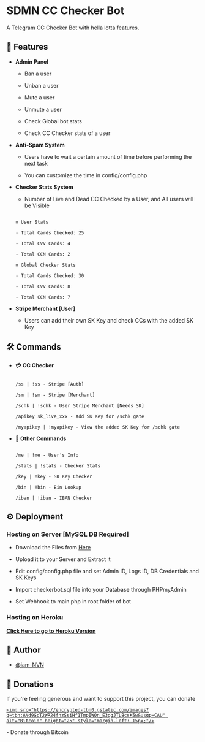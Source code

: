 # SDMN CC Checker Bot

A Telegram CC Checker Bot with hella lotta features.

## 🚀 Features

- **Admin Panel**

    - Ban a user

    - Unban a user

    - Mute a user

    - Unmute a user

    - Check Global bot stats

    - Check CC Checker stats of a user

- **Anti-Spam System**

    - Users have to wait a certain amount of time before performing the next task

    - You can customize the time in config/config.php

- **Checker Stats System**

    - Number of Live and Dead CC Checked by a User, and All users will be Visible

     

    ```` 

    ≡ User Stats

    - Total Cards Checked: 25

    - Total CVV Cards: 4

    - Total CCN Cards: 2

    ≡ Global Checker Stats

    - Total Cards Checked: 30

    - Total CVV Cards: 8

    - Total CCN Cards: 7

    ```` 

- **Stripe Merchant [User]**

    - Users can add their own SK Key and check CCs with the added SK Key

## 🛠 Commands

- **💳 CC Checker**

    ```

    /ss | !ss - Stripe [Auth]

    /sm | !sm - Stripe [Merchant]

    /schk | !schk - User Stripe Merchant [Needs SK]

    /apikey sk_live_xxx - Add SK Key for /schk gate

    /myapikey | !myapikey - View the added SK Key for /schk gate

    ```

- **📡 Other Commands**

    ```

    /me | !me - User's Info

    /stats | !stats - Checker Stats

    /key | !key - SK Key Checker

    /bin | !bin - Bin Lookup

    /iban | !iban - IBAN Checker

    ```

  

## ⚙️ Deployment

### Hosting on Server [MySQL DB Required]

 - Download the Files from [Here](https://github.com/iam-NVN/SDMN_CheckerBot/archive/refs/heads/main.zip)

 - Upload it to your Server and Extract it

 - Edit config/config.php file and set Admin ID, Logs ID, DB Credentials and SK Keys

 - Import checkerbot.sql file into your Database through PHPmyAdmin

 - Set Webhook to main.php in root folder of bot 

### Hosting on Heroku

**[Click Here to go to Heroku Version](https://github.com/Serbero6w/DNFGH_CheckerBot/generate)**

## 🎯 Author

- [@iam-NVN](https://www.github.com/octokatherine)

## 💸 Donations 

If you're feeling generous and want to support this project, you can donate 

<a href="https://www.blockchain.com/btc/address/1BNdZDEMfwaFfKULKucMkytXVqoWp4dfij">

    <img src="https://encrypted-tbn0.gstatic.com/images?q=tbn:ANd9GcT2WR24fnzSsiHf1TmpIWQn_E3qgJTLBcsK5w&usqp=CAU" alt="Bitcoin" height="25" style="margin-left: 15px;"/>

</a> - Donate through Bitcoin

  

  



